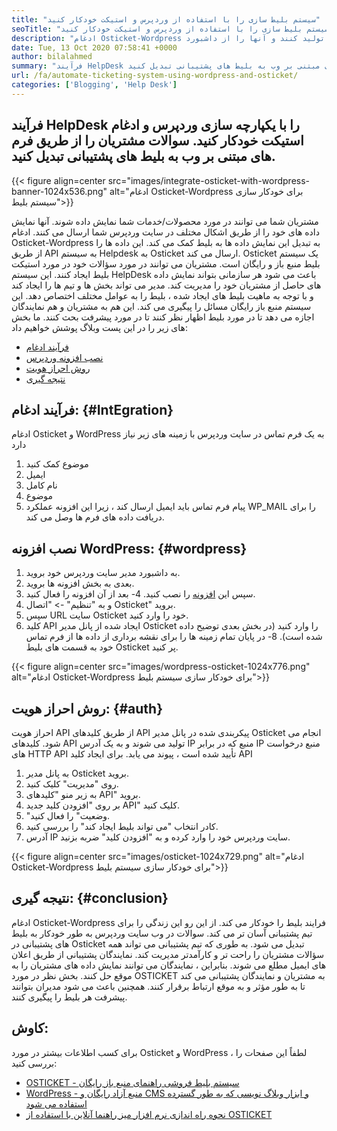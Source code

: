 ```yaml
---
title: "سیستم بلیط سازی را با استفاده از وردپرس و استیکت خودکار کنید" 
seoTitle: "سیستم بلیط سازی را با استفاده از وردپرس و استیکت خودکار کنید" 
description: "ادغام Osticket-Wordpress راهی را برای مشتریان فراهم می کند تا بلیط های پشتیبانی از سایت وردپرس را تولید کنند و آنها را از داشبورد Osticket مدیریت کنند." 
date: Tue, 13 Oct 2020 07:58:41 +0000
author: bilalahmed
summary: "فرآیند HelpDesk را با یکپارچه وردپرس و ادغام استیکت خودکار کنید. سوالات مشتریان را از طریق فرم های مبتنی بر وب به بلیط های پشتیبانی تبدیل کنید." 
url: /fa/automate-ticketing-system-using-wordpress-and-osticket/
categories: ['Blogging', 'Help Desk']
---
```


## فرآیند HelpDesk را با یکپارچه سازی وردپرس و ادغام استیکت خودکار کنید. سوالات مشتریان را از طریق فرم های مبتنی بر وب به بلیط های پشتیبانی تبدیل کنید.

{{< figure align=center src="images/integrate-osticket-with-wordpress-banner-1024x536.png" alt="ادغام Osticket-Wordpress برای خودکار سازی سیستم بلیط">}}

مشتریان شما می توانند در مورد محصولات/خدمات شما نمایش داده شوند. آنها نمایش داده های خود را از طریق اشکال مختلف در سایت وردپرس شما ارسال می کنند. ادغام Osticket-Wordpress به تبدیل این نمایش داده ها به بلیط کمک می کند. این داده ها را از طریق API به سیستم Helpdesk به Osticket ارسال می کند.
Osticket یک سیستم بلیط منبع باز و رایگان است. مشتریان می توانند در مورد سؤالات خود در مورد استیکت بلیط ایجاد کنند. این سیستم HelpDesk باعث می شود هر سازمانی بتواند نمایش داده های حاصل از مشتریان خود را مدیریت کند. مدیر می تواند بخش ها و تیم ها را ایجاد کند و با توجه به ماهیت بلیط های ایجاد شده ، بلیط را به عوامل مختلف اختصاص دهد. این سیستم منبع باز رایگان مسائل را پیگیری می کند. این هم به مشتریان و هم نمایندگان اجازه می دهد تا در مورد بلیط اظهار نظر کنند تا در مورد پیشرفت بحث کنند. ما بخش های زیر را در این پست وبلاگ پوشش خواهیم داد:
  * [فرآیند ادغام][1]
  * [نصب افزونه وردپرس][2]
  * [روش احراز هویت][3]
  * [نتیجه گیری][4]

## فرآیند ادغام:   {#IntEgration}
ادغام Osticket و WordPress به یک فرم تماس در سایت وردپرس با زمینه های زیر نیاز دارد
  1. موضوع کمک کنید
  2. ایمیل
  3. نام کامل
  4. موضوع
  5. پیام
فرم تماس باید ایمیل ارسال کند ، زیرا این افزونه عملکرد WP_MAIL را برای دریافت داده های فرم ها وصل می کند.

## نصب افزونه WordPress:   {#wordpress}
  1. به داشبورد مدیر سایت وردپرس خود بروید.
  2. بعدی به بخش افزونه ها بروید.
  3. سپس این [افزونه][5] را نصب کنید.
  4- بعد از آن افزونه را فعال کنید.
  5. و به "تنظیم" -> "اتصال Osticket" بروید.
  6. سپس URL سایت Osticket خود را وارد کنید.
  7. کلید API ایجاد شده از پانل مدیر Osticket را وارد کنید (در بخش بعدی توضیح داده شده است).
  8- در پایان تمام زمینه ها را برای نقشه برداری از داده ها از فرم تماس خود به قسمت های بلیط Osticket پر کنید.

{{< figure align=center src="images/wordpress-osticket-1024x776.png" alt="ادغام Osticket-Wordpress برای خودکار سازی سیستم بلیط">}}


## روش احراز هویت:   {#auth}
احراز هویت API از طریق کلیدهای API پیکربندی شده در پانل مدیر Osticket انجام می شود. کلیدهای API تولید می شوند و به یک آدرس IP منبع که در برابر IP منبع درخواست های HTTP API تأیید شده است ، پیوند می یابد. برای ایجاد کلید API
  1. به پانل مدیر Osticket بروید.
  2. روی "مدیریت" کلیک کنید.
  3. به زیر منو "کلیدهای API" بروید.
  4. بر روی "افزودن کلید جدید API" کلیک کنید.
  5. "وضعیت" را فعال کنید.
  6. کادر انتخاب "می تواند بلیط ایجاد کند" را بررسی کنید.
  7. آدرس IP سایت وردپرس خود را وارد کرده و به "افزودن کلید" ضربه بزنید.

{{< figure align=center src="images/osticket-1024x729.png" alt="ادغام Osticket-Wordpress برای خودکار سازی سیستم بلیط">}}


## نتیجه گیری:   {#conclusion}
ادغام Osticket-Wordpress فرایند بلیط را خودکار می کند. از این رو این زندگی را برای تیم پشتیبانی آسان تر می کند. سوالات در وب سایت وردپرس به طور خودکار به بلیط های پشتیبانی در Osticket تبدیل می شود. به طوری که تیم پشتیبانی می تواند همه سؤالات مشتریان را راحت تر و کارآمدتر مدیریت کند. نمایندگان پشتیبانی از طریق اعلان های ایمیل مطلع می شوند. بنابراین ، نمایندگان می توانند نمایش داده های مشتریان را به موقع حل کنند. بخش نظر در مورد OSTICKET به مشتریان و نمایندگان پشتیبانی می کند تا به طور مؤثر و به موقع ارتباط برقرار کنند. همچنین باعث می شود مدیران بتوانند پیشرفت هر بلیط را پیگیری کنند.

## کاوش:
برای کسب اطلاعات بیشتر در مورد Osticket و WordPress ، لطفاً این صفحات را بررسی کنید:
  * [OSTICKET - سیستم بلیط فروشی راهنمای منبع باز رایگان][7]
  * [WordPress - منبع آزاد رایگان و CMS و ابزار وبلاگ نویسی که به طور گسترده استفاده می شود][8]
  * [نحوه راه اندازی نرم افزار میز راهنما آنلاین با استفاده از OSTICKET][9]

  
[1]: #integration
[2]: #wordpress
[3]: #auth
[4]: #conclusion
[5]: https://href.li/?https://wordpress.org/plugins/scand-osticket-connector/
[6]: https://href.li/?http://your.domain/api/tickets.json
[7]: https://href.li/?https://products.containerize.com/helpdesk/osticket
[8]: https://href.li/?https://products.containerize.com/blogging/wordpress
[9]: https://blog.containerize.com/helpdesk/how-to-set-up-help-desk-system-using-osticket/
